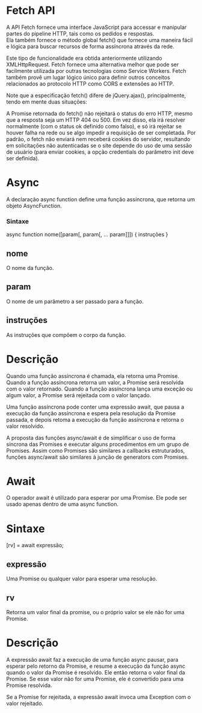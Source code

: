 Fetch API
=========
A API Fetch fornece uma interface JavaScript para accessar e manipular partes do pipeline HTTP, tais como os pedidos e respostas.    
Ela também fornece o método global fetch() que fornece uma maneira fácil e lógica para buscar recursos de forma assíncrona através da rede.     

Este tipo de funcionalidade era obtida anteriormente utilizando XMLHttpRequest. Fetch fornece uma alternativa melhor que pode ser facilmente utilizada por outras tecnologias como Service Workers. Fetch também provê um lugar lógico único para definir outros conceitos relacionados ao protocolo HTTP como CORS e extensões ao HTTP.     

Note que a especificação fetch() difere de jQuery.ajax(), principalmente, tendo em mente duas situações:

A Promise retornada do fetch() não rejeitará o status do erro HTTP, mesmo que a resposta seja um HTTP 404 ou 500. Em vez disso, ela irá resolver normalmente (com o status ok definido como falso), e só irá rejeitar se houver falha na rede ou se algo impedir a requisição de ser completada.
Por padrão, o fetch não enviará nem receberá cookies do servidor, resultando em solicitações não autenticadas se o site depende do uso de uma sessão de usuário (para enviar cookies, a opção credentials do  parâmetro init deve ser definida).



Async
==========

A declaração async function define uma função assíncrona, que retorna um objeto AsyncFunction.   

### Sintaxe    

async function nome([param[, param[, ... param]]]) {
   instruções
}

## nome
O nome da função.    

## param    
O nome de um parâmetro a ser passado para a função.   

## instruções    
As instruções que compõem o corpo da função.

# Descrição
Quando uma função assíncrona é chamada, ela retorna uma Promise. Quando a função assíncrona retorna um valor, a Promise será resolvida com o valor retornado. Quando a função assíncrona lança uma exceção ou algum valor, a Promise será rejeitada com o valor lançado.   

Uma função assíncrona pode conter uma expressão await, que pausa a execução da função assíncrona e espera pela resolução da Promise passada, e depois retoma a execução da função assíncrona e retorna o valor resolvido.    

A proposta das funções async/await é de simplificar o uso de forma síncrona das Promises e executar alguns procedimentos em um grupo de Promises. Assim como Promises são similares a callbacks estruturados, funções async/await são similares à junção de generators com Promises.

Await
======

O operador await é utilizado para esperar por uma Promise. Ele pode ser usado apenas dentro de uma async function.   

# Sintaxe    
[rv] = await expressão;   

## expressão   
Uma Promise ou qualquer valor para esperar uma resolução.
## rv   
Retorna um valor final da promise, ou o próprio valor se ele não for uma Promise.

# Descrição    
A expressão await faz a execução de uma função async pausar, para esperar pelo retorno da Promise, e resume a execução da função async quando o valor da Promise é resolvido. Ele então retorna o valor final da Promise. Se esse valor não for uma Promise, ele é convertido para uma Promise resolvida.

Se a Promise for rejeitada, a expressão await invoca uma Exception com o valor rejeitado.